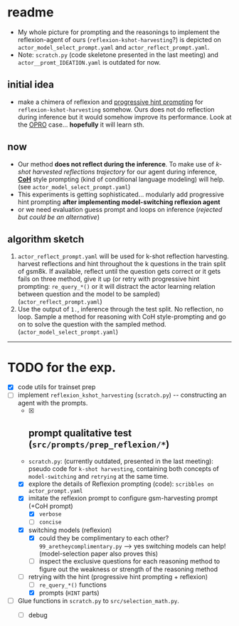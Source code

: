# readme
- My whole picture for prompting and the reasonings to implement the reflexion-agent of ours (`reflexion-kshot-harvesting`?) is depicted on `actor_model_select_prompt.yaml` and `actor_reflect_prompt.yaml`. 
- Note: `scratch.py` (code skeletone presented in the last meeting) and `actor__promt_IDEATION.yaml` is outdated for now.

## initial idea
- make a chimera of reflexion and [progressive hint prompting](https://arxiv.org/abs/2304.09797) for 
`reflexion-kshot-harvesting` somehow. Ours does not do reflection during inference but it would somehow improve its performance. Look at the [OPRO](https://arxiv.org/abs/2309.03409) case... **hopefully** it will learn sth.

## now
- Our method **does not reflect during the inference**. To make use of *k-shot harvested reflections trajectory* for our agent during inference, **[CoH](https://arxiv.org/abs/2302.02676)** style prompting (kind of conditional language modeling) will help. (see `actor_model_select_prompt.yaml`)
- This experiments is getting sophisticated... modularly add progressive hint prompting **after implementing model-switching reflexion agent**
- or we need evaluation guess prompt and loops on inference (*rejected but could be an alternative*) 

## algorithm sketch
1. `actor_reflect_prompt.yaml` will be used for k-shot reflection harvesting. harvest reflections and hint throughout the k questions in the train split of gsm8k. If available, reflect until the question gets correct or it gets fails on three method, give it up (or retry with progressive hint prompting: `re_query_*()` or it will distract the actor learning relation between question and the model to be sampled) (`actor_reflect_prompt.yaml`)
2. Use the output of `1.`, inference through the test split. No reflection, no loop. Sample a method for reasoning with CoH style-prompting and go on to solve the question with the sampled method. (`actor_model_select_prompt.yaml`)


----
# TODO for the exp.
- [x] code utils for trainset prep
- [ ] implement `reflexion_kshot_harvesting` (`scratch.py`)  -- constructing an agent with the prompts.
    - [x] prompt qualitative test (`src/prompts/prep_reflexion/*`)
        - 
    - `scratch.py`: (currently outdated, presented in the last meeting): pseudo code for `k-shot harvesting`, containing both concepts of `model-switching` and `retrying` at the same time.  
    - [x] explore the details of Reflexion prompting (code): `scribbles on actor_prompt.yaml`
    - [x] imitate the reflexion prompt to configure gsm-harvesting prompt (+CoH prompt)
        - [x] `verbose`
        - [ ] `concise` 
    - [x] switching models (reflexion)
        - [x] could they be complimentary to each other?  `99_aretheycomplimentary.py` --> yes switching models can help! (model-selection paper also proves this)
        - [ ] inspect the exclusive questions for each reasoning method to figure out the weakness or strength of the reasoning method 
    - [ ] retrying with the hint (progressive hint prompting + reflexion)
        - [ ] `re_query_*()` functions
        - [x] prompts (`HINT` parts)
- [ ] Glue functions in `scratch.py` to `src/selection_math.py`.
    - [ ] debug


